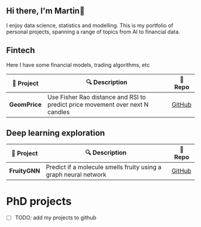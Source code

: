 ## Hi there, I'm Martin👋

I enjoy data science, statistics and modelling. This is my portfolio of personal projects, spanning a range of topics from AI to financial data.

## Fintech
Here I have some financial models, trading algorithms, etc

| 📌 Project | 🔍 Description | 🔗 Repo |
|------------|--------------|---------|
| **GeomPrice** | Use Fisher Rao distance and RSI to predict price movement over next N candles | [GitHub](https://github.com/mdmetodiev/random_forest_price_forecasting) |

## Deep learning exploration
| 📌 Project | 🔍 Description | 🔗 Repo |
|------------|--------------|---------|
| **FruityGNN** | Predict if a molecule smells fruity using a graph neural network | [GitHub](https://github.com/mdmetodiev/fruityGNN) |

# PhD projects
- [ ] TODO: add my projects to github
